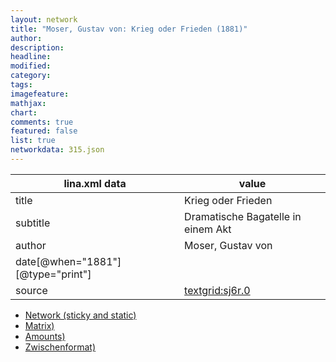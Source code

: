 ```yaml
---
layout: network
title: "Moser, Gustav von: Krieg oder Frieden (1881)"
author:
description:
headline:
modified:
category:
tags:
imagefeature: 
mathjax: 
chart: 
comments: true
featured: false
list: true
networkdata: 315.json
---
```

lina.xml data  | value
------------- | -------------
title|Krieg oder Frieden
subtitle|Dramatische Bagatelle in einem Akt
author|Moser, Gustav von
date[@when="1881"][@type="print"]|
source|[textgrid:sj6r.0](https://textgridlab.org/1.0/tgcrud-public/rest/textgrid:sj6r.0/data)



* [Network (sticky and static)](/linas/network315)
* [Matrix)](/linas/matrix315)
* [Amounts)](/linas/amount315)
* [Zwischenformat)](/linas/lina315 )
